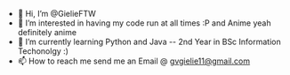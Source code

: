 - 👋 Hi, I’m @GielieFTW
- 👀 I’m interested in having my code run at all times :P and Anime yeah definitely anime 
- 🌱 I’m currently learning Python and Java -- 2nd Year in BSc Information Techonolgy :)
- 📫 How to reach me send me an Email @ gvgielie11@gmail.com

<!---
GielieFTW/GielieFTW is a ✨ special ✨ repository because its `README.md` (this file) appears on your GitHub profile.
You can click the Preview link to take a look at your changes.
--->
